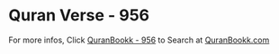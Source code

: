 # Quran Verse - 956 

For more infos, Click [QuranBookk - 956](https://www.quranbookk.com/quran/search?q=956) to Search at [QuranBookk.com](http://quranbookk.com/)